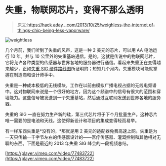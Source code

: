# 失重，物联网芯片，变得不那么透明

> 原文:[https://hack aday . com/2013/10/25/weighless-the-internet of-things-chip-being-less-vaporware/](https://hackaday.com/2013/10/25/weightless-the-internet-of-things-chip-becomes-less-vaporware/)

![weightless](../Images/ea4cd57a0de4c38755fcf169f2b00ad6.png)

几个月前，我们听到了失重的风声，这是一种 2 美元的芯片，可以用 AA 电池运行 10 年，并与 10 公里外的失重基站通信。是的，这就是传说中的物联网芯片，它将允许各种类型的传感器与世界各地的服务器进行通信。看起来失重正在变得越来越少，正如[失重 SIG 硬件路线图](http://www.weightless.org/roadmap)所证明的；短短几个月内，失重模块可能就掌握在制造商和设计师手中。

失重是一种成本极低的无线模块，工作在以前由模拟广播电视占据的无线电频谱中。这对物联网来说是一个很好的地方，因为这个频谱中的信号有很大的范围和穿墙能力。这些信号被发送到一个失重基站，然后通过互联网发送到世界各地的服务器。

失重的 SIG 一直在努力生产新的硅，第三代芯片将于下个月批量生产。这种芯片唯一需要的是电池和天线，这使得新设计和项目的集成变得轻而易举。

有一样东西失重是*没有的，*那就是用 2 美元的适配器免费高速上网。失重是为一天只传输一千字节左右的传感器设计的——医疗传感器、灌溉控制和其他相对无聊的东西。下面是最近的 2013 年失重 SIG 峰会的一段视频总结。

[https://player.vimeo.com/video/77483722](https://player.vimeo.com/video/77483722)